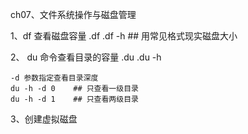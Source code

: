 ch07、文件系统操作与磁盘管理

1、df 查看磁盘容量
   .df
   .df -h   ## 用常见格式现实磁盘大小

2、 du 命令查看目录的容量
    .du
    .du  -h

    -d 参数指定查看目录深度
    du -h -d 0    ## 只查看一级目录
    du -h -d 1    ## 只查看两级目录

3、创建虚拟磁盘
